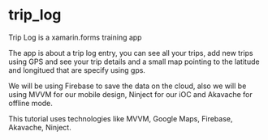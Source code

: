 # trip_log
Trip Log is a xamarin.forms training app

The app is about a trip log entry, you can see all your trips, add new trips using GPS
and see your trip details and a small map pointing to the latitude and longitued that are
specify using gps.

We will be using Firebase to save the data on the cloud, also we will be using MVVM for our
mobile design, Ninject for our iOC and Akavache for offline mode.

This tutorial uses technologies like MVVM, Google Maps, Firebase, Akavache, Ninject.
